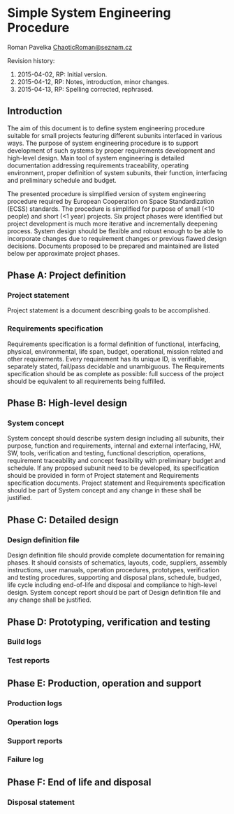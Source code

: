Simple System Engineering Procedure
===================================
Roman Pavelka <ChaoticRoman@seznam.cz>

Revision history:

1. 2015-04-02, RP: Initial version.
2. 2015-04-12, RP: Notes, introduction, minor changes.
3. 2015-04-13, RP: Spelling corrected, rephrased.


Introduction
------------

The aim of this document is to define system engineering procedure suitable
for small projects featuring different subunits interfaced in various ways.
The purpose of system engineering procedure is to support development of such
systems by proper requirements development and high-level design. Main tool
of system engineering is detailed documentation addressing requirements
traceability, operating environment, proper definition of system subunits,
their function, interfacing and preliminary schedule and budget.

The presented procedure is simplified version of system engineering procedure
required by European Cooperation on Space Standardization (ECSS) standards.
The procedure is simplified for purpose of small (<10 people) and short (<1 year)
projects. Six project phases were identified but project development is much more
iterative and incrementally deepening process. System design should be flexible
and robust enough to be able to incorporate changes due to requirement changes
or previous flawed design decisions. Documents proposed to be prepared and
maintained are listed below per approximate project phases.


Phase A: Project definition
---------------------------

### Project statement

Project statement is a document describing goals to be accomplished.

### Requirements specification

Requirements specification is a formal definition of functional, interfacing,
physical, environmental, life span, budget, operational, mission related
and other requirements. Every requirement has its unique ID, is verifiable,
separately stated, fail/pass decidable and unambiguous. The Requirements
specification should be as complete as possible: full success of the project
should be equivalent to all requirements being fulfilled.


Phase B: High-level design
--------------------------

### System concept

System concept should describe system design including all subunits,
their purpose, function and requirements, internal and external interfacing,
HW, SW, tools, verification and testing, functional description, operations,
requirement traceability and concept feasibility with preliminary budget
and schedule. If any proposed subunit need to be developed, its specification
should be provided in form of Project statement and Requirements specification
documents. Project statement and Requirements specification should be part
of System concept and any change in these shall be justified.


Phase C: Detailed design
------------------------

### Design definition file

Design definition file should provide complete documentation for remaining
phases. It should consists of schematics, layouts, code, suppliers, assembly
instructions, user manuals, operation procedures, prototypes, verification
and testing procedures, supporting and disposal plans, schedule, budged,
life cycle including end-of-life and disposal and compliance to high-level
design. System concept report should be part of Design definition file and
any change shall be justified.


Phase D: Prototyping, verification and testing
----------------------------------------------

### Build logs
### Test reports


Phase E: Production, operation and support
------------------------------------------

### Production logs
### Operation logs
### Support reports
### Failure log


Phase F: End of life and disposal
---------------------------------

### Disposal statement
